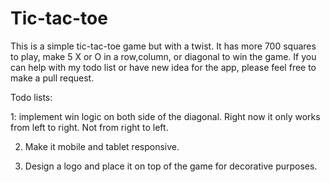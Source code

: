 # Tic-tac-toe

This is a simple tic-tac-toe game but with a twist. It has more 700 squares to play, make 5 X or O in a row,column, or diagonal to win the game. If you can help with my todo list or have new idea for the app, please feel free to make a pull request.

Todo lists:

1: implement win logic on both side of the diagonal. Right now it only works from left to right. Not from right to left.

2. Make it mobile and tablet responsive.

3. Design a logo and place it on top of the game for decorative purposes.
